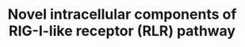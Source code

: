 ---
annotations:
- type: Pathway Ontology
  value: signaling pathway
- type: Disease Ontology
  value: viral infectious disease
- type: Pathway Ontology
  value: signaling pathway in the innate immune response
authors:
- AlexanderPico
- Yt
- Khanspers
description: Viral pathogen RNA are recognized by host helicases called RIG-I-like
  receptors (RLRs) that include DDX58 (RIG-I), DHX58 (LGP2), IFIH1 (MDA5), SNW1, and
  DDX17. These RLR proteins then go on to initiate signaling pathways, triggering
  the innate antiviral response via production of type I interferons and inflammatory
  cytokines. RLR pathway genes are characterized by rapid evolution, viral protein
  interactions, limited sets of protein domains, specific TF regulation, and densely
  connected interaction networks. The study by van der Lee et al. (2015) identfied
  novel components, DDX17 and SNW1, for the RIG-I pathway.    Proteins on this pathway
  have targeted assays available via the [https://assays.cancer.gov/available_assays?wp_id=WP3865
  CPTAC Assay Portal]
last-edited: 2019-09-05
organisms:
- Homo sapiens
redirect_from:
- /index.php/Pathway:WP3865
- /instance/WP3865
schema-jsonld:
- '@context': https://schema.org/
  '@id': https://wikipathways.github.io/pathways/WP3865.html
  '@type': Dataset
  creator:
    '@type': Organization
    name: WikiPathways
  description: Viral pathogen RNA are recognized by host helicases called RIG-I-like
    receptors (RLRs) that include DDX58 (RIG-I), DHX58 (LGP2), IFIH1 (MDA5), SNW1,
    and DDX17. These RLR proteins then go on to initiate signaling pathways, triggering
    the innate antiviral response via production of type I interferons and inflammatory
    cytokines. RLR pathway genes are characterized by rapid evolution, viral protein
    interactions, limited sets of protein domains, specific TF regulation, and densely
    connected interaction networks. The study by van der Lee et al. (2015) identfied
    novel components, DDX17 and SNW1, for the RIG-I pathway.    Proteins on this pathway
    have targeted assays available via the [https://assays.cancer.gov/available_assays?wp_id=WP3865
    CPTAC Assay Portal]
  keywords:
  - short dsRNA
  - TBK1
  - TNFA
  - CXCL10
  - MAPK11
  - IFNE
  - MAPK signaling
  - DDX58
  - RIPK1
  - Ub-mediated proteolysis
  - SNW1
  - Apoptosis
  - long dsRNA
  - NFKBIB
  - IFNK
  - TRAF2
  - IFNG
  - MAPK8
  - MAVS
  - TRIM25
  - CYLD
  - AZI2
  - IRF3
  - viral RNA
  - RELA
  - MAPK13
  - FADD
  - CASP10
  - IKBKG
  - MAPK9
  - DDX17
  - MAPK12
  - TRAF6
  - IRF7
  - CXCL8
  - OTUD5
  - IKBKE
  - CHUK
  - TMEM173
  - DDX3Y
  - TRAF3
  - MAPK10
  - NLRX1
  - SIKE1
  - IFIH1
  - TRADD
  - CXCL12
  - ISG15
  - ATG12
  - IFNA1
  - MAP3K7
  - DHX58
  - DDX3X
  - PIN1
  - IKBKB
  - NFKB1
  - IFNB1
  - TBKBP1
  - RNF125
  - TANK
  - DAK
  - NFKBIA
  - ATG5
  - MAP3K1
  - 5'ppp-RNA
  - CASP8
  - MAPK14
  license: CC0
  name: Novel intracellular components of RIG-I-like receptor (RLR) pathway
seo: CreativeWork
title: Novel intracellular components of RIG-I-like receptor (RLR) pathway
wpid: WP3865
---